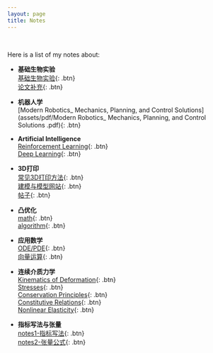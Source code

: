 ```yaml
---
layout: page
title: Notes
---
```


<br /> 

Here is a list of my notes about:

- **基础生物实验**  
  [基础生物实验](/pages/writing.md){: .btn}  
  [论文补充](/pages/writing.md){: .btn}  

- **机器人学**  
  [Modern Robotics_ Mechanics, Planning, and Control Solutions](assets/pdf/Modern Robotics_ Mechanics, Planning, and Control Solutions .pdf){: .btn}   

- **Artificial Intelligence**  
  [Reinforcement Learning](/pages/writing.md){: .btn}  
  [Deep Learning](/pages/writing.md){: .btn}  

- **3D打印**  
  [常见3D打印方法](/pages/writing.md){: .btn}  
  [建模与模型网站](/pages/writing.md){: .btn}  
  [帖子](/pages/writing.md){: .btn}  

- **凸优化**  
  [math](/pages/writing.md){: .btn}  
  [algorithm](/pages/writing.md){: .btn}  

- **应用数学**  
  [ODE/PDE](/pages/writing.md){: .btn}  
  [向量运算](/pages/writing.md){: .btn}  

- **连续介质力学**  
  [Kinematics of Deformation](/pages/writing.md){: .btn}  
  [Stresses](/pages/writing.md){: .btn}  
  [Conservation Principles](/pages/writing.md){: .btn}  
  [Constitutive Relations](/pages/writing.md){: .btn}  
  [Nonlinear Elasticity](/pages/writing.md){: .btn}  
  
- **指标写法与张量**  
  [notes1-指标写法](/pages/writing.md){: .btn}  
  [notes2-张量公式](/pages/writing.md){: .btn}  

<br /> 


